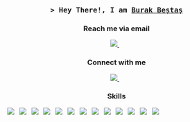 <h3 align="center">
        <samp>&gt; Hey There!, I am
                <b><a target="_blank" href="https://github.com/mabbestas">Burak Beştaş</a></b>
        </samp>
</h3>

<h3 align="center">Reach me via email</h3>
<p align="center" dir="auto">
    <a align="center" href="mailto:mabbestas@gmail.com"> <img src="https://img.shields.io/badge/Gmail-D14836?style=for-the-badge&logo=gmail&logoColor=white"/> </a>&nbsp;&nbsp;
</p>
<h3 align="center">Connect with me</h3>
<p dir="auto" align="center">
    <a href="https://www.linkedin.com/in/burak-be%C5%9Fta%C5%9F-72252582/"> <img src="https://img.shields.io/badge/linkedin-%230077B5.svg?&style=for-the-badge&logo=linkedin&logoColor=white" /> </a>&nbsp;&nbsp; 
</p>

<h3 align="center"> Skills </h3>
<p dir="auto">
    <img src="https://img.shields.io/badge/git-%23F05033.svg?style=for-the-badge&logo=git&logoColor=white"/>&nbsp;&nbsp;
    <img src="https://img.shields.io/badge/Azure_DevOps-0078D7?style=for-the-badge&logo=azure-devops&logoColor=white" />&nbsp;&nbsp;
    <img src="https://img.shields.io/badge/.NET-512BD4?style=for-the-badge&logo=dotnet&logoColor=white" />&nbsp;&nbsp;
    <img src="https://img.shields.io/badge/Microsoft%20SQL%20Sever-CC2927?style=for-the-badge&logo=microsoft%20sql%20server&logoColor=white"/>&nbsp;&nbsp;
    <img src="https://img.shields.io/badge/bootstrap-%23563D7C.svg?style=for-the-badge&logo=bootstrap&logoColor=white"/>&nbsp;&nbsp;
    <img src="https://img.shields.io/badge/jquery-%230769AD.svg?style=for-the-badge&logo=jquery&logoColor=white"/>&nbsp;&nbsp;
    <img src="https://img.shields.io/badge/Visual%20Studio%20Code-0078d7.svg?style=for-the-badge&logo=visual-studio-code&logoColor=white"/>&nbsp;&nbsp;
    <img src="https://img.shields.io/badge/Visual%20Studio-5C2D91.svg?style=for-the-badge&logo=visual-studio&logoColor=white"/>&nbsp;&nbsp;
    <img src="https://img.shields.io/badge/c%23-%23239120.svg?style=for-the-badge&logo=c-sharp&logoColor=white"/>&nbsp;&nbsp;
    <img src="https://img.shields.io/badge/html5-%23E34F26.svg?style=for-the-badge&logo=html5&logoColor=white"/>&nbsp;&nbsp;
    <img src="https://img.shields.io/badge/javascript-%23323330.svg?style=for-the-badge&logo=javascript&logoColor=%23F7DF1E"/>&nbsp;&nbsp;
    <img src="https://img.shields.io/badge/-Swagger-%23Clojure?style=for-the-badge&logo=swagger&logoColor=white"/>&nbsp;&nbsp;
    <img src="https://img.shields.io/badge/markdown-%23000000.svg?style=for-the-badge&logo=markdown&logoColor=white"/>&nbsp;&nbsp;   
    </p>

